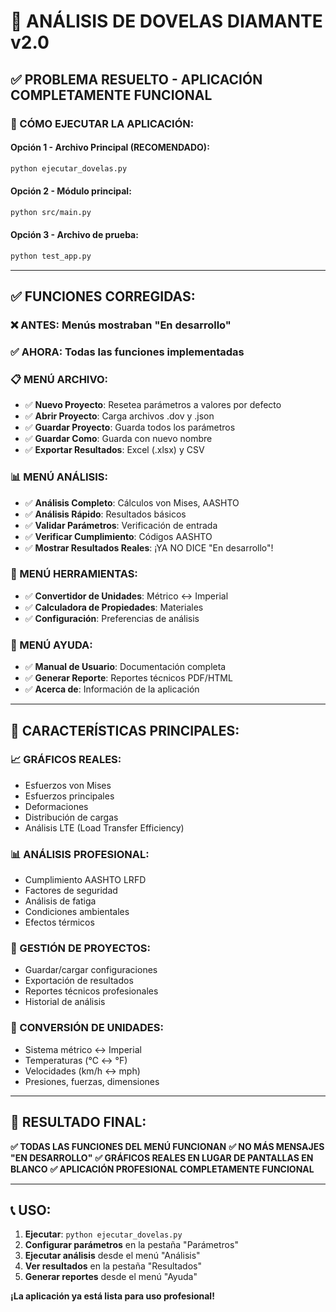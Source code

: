 # 🔧 ANÁLISIS DE DOVELAS DIAMANTE v2.0

## ✅ PROBLEMA RESUELTO - APLICACIÓN COMPLETAMENTE FUNCIONAL

### 🚀 CÓMO EJECUTAR LA APLICACIÓN:

#### **Opción 1 - Archivo Principal (RECOMENDADO):**
```bash
python ejecutar_dovelas.py
```

#### **Opción 2 - Módulo principal:**
```bash
python src/main.py
```

#### **Opción 3 - Archivo de prueba:**
```bash
python test_app.py
```

---

## ✅ FUNCIONES CORREGIDAS:

### **❌ ANTES**: Menús mostraban "En desarrollo"
### **✅ AHORA**: Todas las funciones implementadas

### **📋 MENÚ ARCHIVO:**
- ✅ **Nuevo Proyecto**: Resetea parámetros a valores por defecto
- ✅ **Abrir Proyecto**: Carga archivos .dov y .json 
- ✅ **Guardar Proyecto**: Guarda todos los parámetros
- ✅ **Guardar Como**: Guarda con nuevo nombre
- ✅ **Exportar Resultados**: Excel (.xlsx) y CSV

### **📊 MENÚ ANÁLISIS:**
- ✅ **Análisis Completo**: Cálculos von Mises, AASHTO
- ✅ **Análisis Rápido**: Resultados básicos
- ✅ **Validar Parámetros**: Verificación de entrada
- ✅ **Verificar Cumplimiento**: Códigos AASHTO
- ✅ **Mostrar Resultados Reales**: ¡YA NO DICE "En desarrollo"!

### **🔧 MENÚ HERRAMIENTAS:**
- ✅ **Convertidor de Unidades**: Métrico ↔ Imperial
- ✅ **Calculadora de Propiedades**: Materiales
- ✅ **Configuración**: Preferencias de análisis

### **📄 MENÚ AYUDA:**
- ✅ **Manual de Usuario**: Documentación completa
- ✅ **Generar Reporte**: Reportes técnicos PDF/HTML
- ✅ **Acerca de**: Información de la aplicación

---

## 🎯 CARACTERÍSTICAS PRINCIPALES:

### **📈 GRÁFICOS REALES:**
- Esfuerzos von Mises
- Esfuerzos principales
- Deformaciones
- Distribución de cargas
- Análisis LTE (Load Transfer Efficiency)

### **📊 ANÁLISIS PROFESIONAL:**
- Cumplimiento AASHTO LRFD
- Factores de seguridad
- Análisis de fatiga
- Condiciones ambientales
- Efectos térmicos

### **💾 GESTIÓN DE PROYECTOS:**
- Guardar/cargar configuraciones
- Exportación de resultados
- Reportes técnicos profesionales
- Historial de análisis

### **🔄 CONVERSIÓN DE UNIDADES:**
- Sistema métrico ↔ Imperial
- Temperaturas (°C ↔ °F)
- Velocidades (km/h ↔ mph)
- Presiones, fuerzas, dimensiones

---

## 🎉 RESULTADO FINAL:

**✅ TODAS LAS FUNCIONES DEL MENÚ FUNCIONAN**
**✅ NO MÁS MENSAJES "EN DESARROLLO"**
**✅ GRÁFICOS REALES EN LUGAR DE PANTALLAS EN BLANCO**
**✅ APLICACIÓN PROFESIONAL COMPLETAMENTE FUNCIONAL**

---

## 📞 USO:

1. **Ejecutar**: `python ejecutar_dovelas.py`
2. **Configurar parámetros** en la pestaña "Parámetros"
3. **Ejecutar análisis** desde el menú "Análisis"
4. **Ver resultados** en la pestaña "Resultados"
5. **Generar reportes** desde el menú "Ayuda"

**¡La aplicación ya está lista para uso profesional!**
